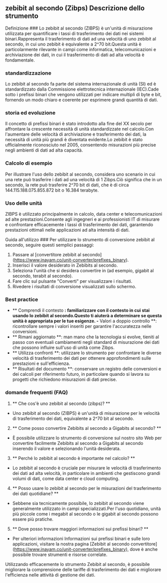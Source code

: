 ## zebibit al secondo (Zibps) Descrizione dello strumento

Definizione ###
Lo zebibit al secondo (ZIBPS) è un'unità di misurazione utilizzata per quantificare i tassi di trasferimento dei dati nei sistemi binari.Rappresenta il trasferimento di dati ad una velocità di uno zebibit al secondo, in cui uno zebibit è equivalente a 2^70 bit.Questa unità è particolarmente rilevante in campi come informatica, telecomunicazioni e archiviazione dei dati, in cui il trasferimento di dati ad alta velocità è fondamentale.

### standardizzazione
Lo zebibit al secondo fa parte del sistema internazionale di unità (SI) ed è standardizzato dalla Commissione elettrotecnica internazionale (IEC).Cade sotto i prefissi binari che vengono utilizzati per indicare multipli di byte e bit, fornendo un modo chiaro e coerente per esprimere grandi quantità di dati.

### storia ed evoluzione
Il concetto di prefissi binari è stato introdotto alla fine del XX secolo per affrontare la crescente necessità di unità standardizzate nel calcolo.Con l'aumentare delle velocità di archiviazione e trasferimento dei dati, la necessità di unità più grandi è diventata evidente.Lo zebibit è stato ufficialmente riconosciuto nel 2005, consentendo misurazioni più precise negli ambienti di dati ad alta capacità.

### Calcolo di esempio
Per illustrare l'uso dello zebibit al secondo, considera uno scenario in cui una rete può trasferire i dati ad una velocità di 1 Zibps.Ciò significa che in un secondo, la rete può trasferire 2^70 bit di dati, che è di circa 144.115.188.075.855.872 bit o 16.384 terabyte.

### Uso delle unità
ZIBPS è utilizzato principalmente in calcolo, data center e telecomunicazioni ad alte prestazioni.Consente agli ingegneri e ai professionisti IT di misurare e confrontare efficacemente i tassi di trasferimento dei dati, garantendo prestazioni ottimali nelle applicazioni ad alta intensità di dati.

Guida all'utilizzo ###
Per utilizzare lo strumento di conversione zebibit al secondo, seguire questi semplici passaggi:
1. Passare al [convertitore zebibit al secondo] (https://www.inayam.co/unit-converter/prefixes_binary).
2. Inserisci il valore desiderato in Zebibits al secondo.
3. Seleziona l'unità che si desidera convertire in (ad esempio, gigabit al secondo, terabit al secondo).
4. Fare clic sul pulsante "Converti" per visualizzare i risultati.
5. Rivedere i risultati di conversione visualizzati sullo schermo.

### Best practice
- ** Comprendi il contesto **: familiarizzare con il contesto in cui stai usando lo zebibit al secondo.Questo ti aiuterà a determinare se questa unità è appropriata per le tue esigenze.
-** Valori a doppio controllo **: ricontrollare sempre i valori inseriti per garantire l'accuratezza nelle conversioni.
- ** Rimani aggiornato **: man mano che la tecnologia si evolve, tieniti al passo con eventuali cambiamenti negli standard di misurazione dei dati che possono influire sull'uso di unità come Zibps.
- ** Utilizza confronti **: utilizzare lo strumento per confrontare le diverse velocità di trasferimento dei dati per ottenere approfondimenti sulle prestazioni e sull'efficienza.
- ** Risultati del documento **: conservare un registro delle conversioni e dei calcoli per riferimento futuro, in particolare quando si lavora su progetti che richiedono misurazioni di dati precise.

### domande frequenti (FAQ)

1. ** Che cos'è uno zebibit al secondo (zibps)? **
- Uno zebibit al secondo (ZIBPS) è un'unità di misurazione per le velocità di trasferimento dei dati, equivalente a 2^70 bit al secondo.

2. ** Come posso convertire Zebibits al secondo a Gigabits al secondo? **
- È possibile utilizzare lo strumento di conversione sul nostro sito Web per convertire facilmente Zebibits al secondo a Gigabits al secondo inserendo il valore e selezionando l'unità desiderata.

3. ** Perché lo zebibit al secondo è importante nel calcolo? **
- Lo zebibit al secondo è cruciale per misurare le velocità di trasferimento dei dati ad alta velocità, in particolare in ambienti che gestiscono grandi volumi di dati, come data center e cloud computing.

4. ** Posso usare lo zebibit al secondo per le misurazioni del trasferimento dei dati quotidiane? **
- Sebbene sia tecnicamente possibile, lo zebibit al secondo viene generalmente utilizzato in campi specializzati.Per l'uso quotidiano, unità più piccole come i megabit al secondo o le gigabit al secondo possono essere più pratiche.

5. ** Dove posso trovare maggiori informazioni sui prefissi binari? **
- Per ulteriori informazioni Informazioni sui prefissi binari e sulle loro applicazioni, visitare la nostra pagina [Zebibit al secondo convertitore] (https://www.inayam.co/unit-converter/prefixes_binary), dove è anche possibile trovare strumenti e risorse correlate.

Utilizzando efficacemente lo strumento Zebibit al secondo, è possibile migliorare la comprensione delle tariffe di trasferimento dei dati e migliorare l'efficienza nelle attività di gestione dei dati.